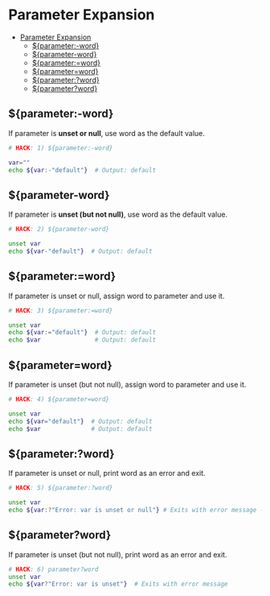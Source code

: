 # Parameter Expansion

- [Parameter Expansion](#parameter-expansion)
  - [${parameter:-word}](#parameter-word)
  - [${parameter-word}](#parameter-word-1)
  - [${parameter:=word}](#parameterword)
  - [${parameter=word}](#parameterword-1)
  - [${parameter:?word}](#parameterword-2)
  - [${parameter?word}](#parameterword-3)

## ${parameter:-word}

If parameter is **unset or null**, use word as the default value.

```bash
# HACK: 1) ${parameter:-word}

var=""
echo ${var:-"default"}  # Output: default
```

## ${parameter-word}

If parameter is **unset (but not null)**, use word as the default value.

```bash
# HACK: 2) ${parameter-word}

unset var
echo ${var-"default"}  # Output: default
```

## ${parameter:=word}

If parameter is unset or null, assign word to parameter and use it.

```bash
# HACK: 3) ${parameter:=word}

unset var
echo ${var:="default"}  # Output: default
echo $var               # Output: default
```

## ${parameter=word}

If parameter is unset (but not null), assign word to parameter and use it.

```bash
# HACK: 4) ${parameter=word}

unset var
echo ${var="default"}  # Output: default
echo $var              # Output: default
```

## ${parameter:?word}

If parameter is unset or null, print word as an error and exit.

```bash
# HACK: 5) ${parameter:?word}

unset var
echo ${var:?"Error: var is unset or null"} # Exits with error message - echo $?
```

## ${parameter?word}

If parameter is unset (but not null), print word as an error and exit.

```bash
# HACK: 6) parameter?word
unset var
echo ${var?"Error: var is unset"}  # Exits with error message
```
